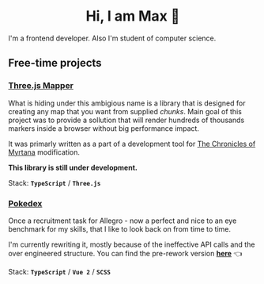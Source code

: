 # <center> Hi, I am Max 👋 </center>

I'm a frontend developer. Also I'm student of computer science.

## Free-time projects

### [Three.js Mapper](https://github.com/maksymilian-lakomy/three-js-map-vue-js-redo)

What is hiding under this ambigious name is a library that is designed for creating any map that you want from supplied _chunks_. Main goal of this project was to provide a sollution that will render hundreds of thousands markers inside a browser without big performance impact.

It was primarly written as a part of a development tool for [The Chronicles of Myrtana](https://kronikimyrtany.pl/en) modification.

**This library is still under development.**

Stack: **`TypeScript`** / **`Three.js`**

### [Pokedex](https://github.com/maksymilian-lakomy/pokedex)

Once a recruitment task for Allegro - now a perfect and nice to an eye benchmark for my skills, that I like to look back on from time to time.

I'm currently rewriting it, mostly because of the ineffective API calls and the over engineered structure. You can find the pre-rework version **[here](http://pokedex.maksymilianlakomy.pl)** 👈

Stack: **`TypeScript`** / **`Vue 2`** / **`SCSS`**

<!--
**maksymilian-lakomy/maksymilian-lakomy** is a ✨ _special_ ✨ repository because its `README.md` (this file) appears on your GitHub profile.

Here are some ideas to get you started:

- 🔭 I’m currently working on ...
- 🌱 I’m currently learning ...
- 👯 I’m looking to collaborate on ...
- 🤔 I’m looking for help with ...
- 💬 Ask me about ...
- 📫 How to reach me: ...
- 😄 Pronouns: ...
- ⚡ Fun fact: ...
-->
